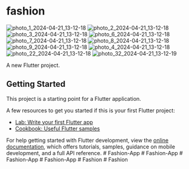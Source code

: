 # fashion
![photo_1_2024-04-21_13-12-18](https://github.com/Rehab-Sobhy/fashion-app/assets/148494757/a2583cc1-89be-45e9-8fc7-992b20d5d378)
![photo_2_2024-04-21_13-12-18](https://github.com/Rehab-Sobhy/fashion-app/assets/148494757/d5f2bb14-5659-41e8-b317-8ef9227f937b)
![photo_3_2024-04-21_13-12-18](https://github.com/Rehab-Sobhy/fashion-app/assets/148494757/be0b3838-d848-4278-9bbb-b8aac497d677)
![photo_6_2024-04-21_13-12-18](https://github.com/Rehab-Sobhy/fashion-app/assets/148494757/9809960c-241a-485a-a134-1e56c3be0c12)
![photo_7_2024-04-21_13-12-18](https://github.com/Rehab-Sobhy/fashion-app/assets/148494757/aff7d408-35f4-4c6a-b0f9-d9d86bb03821)
![photo_8_2024-04-21_13-12-18](https://github.com/Rehab-Sobhy/fashion-app/assets/148494757/63d16176-ade9-48cb-9142-a0b4339f2086)
![photo_9_2024-04-21_13-12-18](https://github.com/Rehab-Sobhy/fashion-app/assets/148494757/d86a5f73-7d42-4d11-8af1-1cfd2487db5b)
![photo_4_2024-04-21_13-12-18](https://github.com/Rehab-Sobhy/fashion-app/assets/148494757/1686b677-e68e-4182-8862-86d5ccf566d6)
![photo_22_2024-04-21_13-12-18](https://github.com/Rehab-Sobhy/fashion-app/assets/148494757/3729d1e4-2562-46e2-8b7b-e420348ba82a)
![photo_32_2024-04-21_13-12-19](https://github.com/Rehab-Sobhy/fashion-app/assets/148494757/314b9d24-8427-46c0-bdad-39171795483f)


A new Flutter project.

## Getting Started

This project is a starting point for a Flutter application.

A few resources to get you started if this is your first Flutter project:

- [Lab: Write your first Flutter app](https://docs.flutter.dev/get-started/codelab)
- [Cookbook: Useful Flutter samples](https://docs.flutter.dev/cookbook)

For help getting started with Flutter development, view the
[online documentation](https://docs.flutter.dev/), which offers tutorials,
samples, guidance on mobile development, and a full API reference.
#   F a s h i o n - A p p 
 
 #   F a s h i o n - A p p 
 
 #   F a s h i o n - A p p 
 
 #   F a s h i o n - A p p 
 
 #   F a s h i o n 
 
 #   F a s h i o n 


 
 
